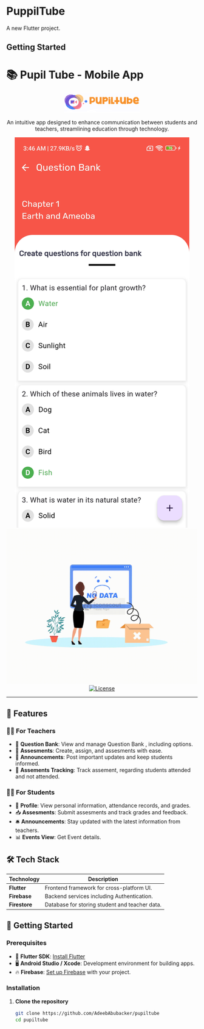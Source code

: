 # PuppilTube

A new Flutter project.

## Getting Started

# 📚 Pupil Tube - Mobile App

<div align="center">
  <img src="https://github.com/AdeebAbubacker/pupiltube/blob/main/assets/icon/pupil.png" alt="SchoolConnect Logo" width="200"/>
  <p>An intuitive app designed to enhance communication between students and teachers, streamlining education through technology.</p>
  <a href="https://github.com/yourusername/schoolconnect"><img src="https://github.com/AdeebAbubacker/pupiltube/blob/main/assets/readme/screen%201.jpg" alt="GitHub Stars"></a>
  <a href="https://github.com/yourusername/schoolconnect/issues"><img src=https://github.com/AdeebAbubacker/pupiltube/blob/main/assets/animated/Data%20Error.gif" alt="Issues"></a>
  <a href="https://github.com/yourusername/schoolconnect/blob/main/LICENSE"><img src="https://img.shields.io/github/license/yourusername/schoolconnect" alt="License"></a>
</div>

---

## 🌟 Features

### 👨‍🏫 For Teachers

- 📝 **Question Bank**: View and manage Question Bank , including options.
- 📄 **Assesments**: Create, assign, and assesments with ease.
- 📢 **Announcements**: Post important updates and keep students informed.
- 📅 **Assements Tracking**: Track assement, regarding students attended and not attended.

### 👩‍🎓 For Students

- 👤 **Profile**: View personal information, attendance records, and grades.
- 📥 **Assesments**: Submit assesments and track grades and feedback.
- 🛎️ **Announcements**: Stay updated with the latest information from teachers.
- 📊 **Events View**: Get Event details.

## 🛠️ Tech Stack

| Technology    | Description                                    |
| ------------- | ---------------------------------------------- |
| **Flutter**   | Frontend framework for cross-platform UI.      |
| **Firebase**  | Backend services including Authentication.     |
| **Firestore** | Database for storing student and teacher data. |

## 🚀 Getting Started

### Prerequisites

- 📱 **Flutter SDK**: [Install Flutter](https://flutter.dev/docs/get-started/install)
- 🖥️ **Android Studio / Xcode**: Development environment for building apps.
- 🔥 **Firebase**: [Set up Firebase](https://firebase.google.com/docs/flutter/setup) with your project.

### Installation

1. **Clone the repository**

   ```bash
   git clone https://github.com/AdeebAbubacker/pupiltube
   cd pupiltube

   ```
